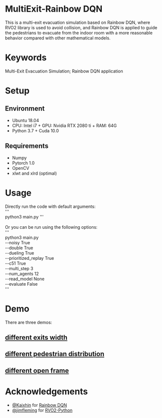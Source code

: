 MultiExit-Rainbow DQN
======
This is a multi-exit evacuation simulation based on Rainbow DQN, where RVO2 library is used to avoid collision, and Rainbow DQN is applied to guide the pedestrians to evacuate from the indoor room with a more reasonable behavior compared with other mathematical models.

# Keywords
Multi-Exit Evacuation Simulation; Rainbow DQN application
# Setup
## Environment
* Ubuntu 18.04
* CPU: Intel i7 + GPU: Nvidia RTX 2080 ti + RAM: 64G 
* Python 3.7 + Cuda 10.0
## Requirements
* Numpy
* Pytorch 1.0
* OpenCV
* xlwt and xlrd (optimal)
# Usage
Directly run the code with default arguments:<br>
'''<br>
python3 main.py
'''<br>
<br>
Or you can be run using the following options:<br>
'''<br>
python3 main.py <br>
--noisy True<br>
--double True<br>
--dueling True<br>
--prioritized_replay True<br>
--c51 True<br>
--multi_step 3<br>
--num_agents 12<br>
--read_model None<br>
--evaluate False<br>
'''<br>
# Demo
There are three demos:
## [different exits width](https://drive.google.com/file/d/19qD0Xqt4rGRUIpeRzEh-MkMhbcEEH-g-/view?usp=sharing)
## [different pedestrian distribution](https://drive.google.com/file/d/1ojG_ggo8m_IkD162QtpIB_djv79yt8IT/view?usp=sharing)
## [different open frame](https://drive.google.com/file/d/1ojG_ggo8m_IkD162QtpIB_djv79yt8IT/view?usp=sharing)
# Acknowledgements
- [@Kaixhin](https://github.com/Kaixhin) for [Rainbow DQN](https://github.com/Kaixhin/Rainbow) 
- [@jimfleming](https://github.com/jimfleming) for [RVO2-Python](https://github.com/jimfleming/rvo2)


